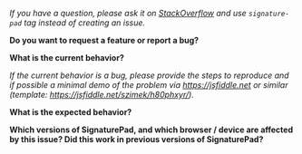 _If you have a question, please ask it on [StackOverflow](https://stackoverflow.com/questions/ask?tags=javascript+signature-pad) and use `signature-pad` tag instead of creating an issue._

**Do you want to request a feature or report a bug?**

**What is the current behavior?**

_If the current behavior is a bug, please provide the steps to reproduce and if possible a minimal demo of the problem via <https://jsfiddle.net> or similar (template: <https://jsfiddle.net/szimek/h80phxyr/>)._

**What is the expected behavior?**

**Which versions of SignaturePad, and which browser / device are affected by this issue? Did this work in previous versions of SignaturePad?**
